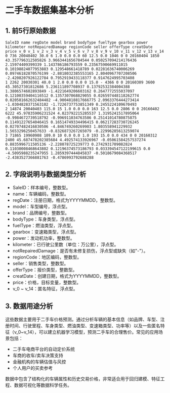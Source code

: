 # 二手车数据集基本分析

## 1. 前5行原始数据

```csv
SaleID name regDate model brand bodyType fuelType gearbox power kilometer notRepairedDamage regionCode seller offerType creatDate price v_0 v_1 v_2 v_3 v_4 v_5 v_6 v_7 v_8 v_9 v_10 v_11 v_12 v_13 v_14
0 736 20040402 30.0 6 1.0 0.0 0.0 60 12.5 0.0 1046 0 0 20160404 1850 43.357796312505826 3.9663441656784544 0.050257094214176436 2.15974409399339 1.143786186793559 0.23567590669911015 0.10198824077953883 0.129548661418789 0.02281636740006269 0.09746182870576199 -2.8818032385553165 2.8040967707208506 -2.4208207926122784 0.7952919433118377 0.9147624995703408
1 2262 20030301 40.0 1 2.0 0.0 0.0 0 15.0 - 4366 0 0 20160309 3600 45.30527301812686 5.236111897708937 0.13792532384004388 1.3806574602893849 -1.4221649206603162 0.2647772555037097 0.12100359404116512 0.1357307068829055 0.026597448118262774 0.020581662632484482 -4.9004818817666775 2.0963376444273414 -1.0304828371563102 -1.7226737753851349 0.2455224109670493
2 14874 20040403 115.0 15 1.0 0.0 0.0 163 12.5 0.0 2806 0 0 20160402 6222 45.97835906231524 4.823792215285537 1.3195241517895064 -0.9984672739518792 -0.996911034763586 0.25141014780875875 0.11491227654046415 0.16514749334496415 0.06217283730726245 0.02707482416830506 -4.846749260269903 1.803558941229932 1.5653296250457633 -0.8326873267265079 -0.22996285613259074
3 71865 19960908 109.0 10 0.0 0.0 1.0 193 15.0 0.0 434 0 0 20160312 2400 45.687478202385684 4.492574133926967 -0.05061584257537274 0.8835996711505136 -2.228078725239773 0.2742931709082824 0.11030008468643802 0.12196374573186793 0.033394547122199615 0.0 -4.5095988235247955 1.2859397444845837 -0.5018679084368517 -2.4383527366881763 -0.4786993792688288
```

## 2. 字段说明与数据类型分析

- SaleID：样本编号，整数型。
- name：车辆编码，整数型。
- regDate：注册日期，格式为YYYYMMDD，整数型。
- model：车型编号，浮点型。
- brand：品牌编号，整数型。
- bodyType：车身类型，浮点型。
- fuelType：燃油类型，浮点型。
- gearbox：变速箱类型，浮点型。
- power：发动机功率，整数型。
- kilometer：已行驶公里数（单位：万公里），浮点型。
- notRepairedDamage：是否有未修复损伤，浮点型或缺失（如"-"）。
- regionCode：地区编码，整数型。
- seller：销售类型，整数型。
- offerType：报价类型，整数型。
- creatDate：创建日期，格式为YYYYMMDD，整数型。
- price：价格，目标变量，整数型。
- v_0 ~ v_14：匿名特征，浮点型。

## 3. 数据用途分析

这些数据主要用于二手车价格预测。通过分析车辆的基本信息（如品牌、车型、注册时间、行驶里程、车身类型、燃油类型、变速箱类型、功率等）以及一些匿名特征（v_0~v_14），可以建立机器学习模型，预测二手车的合理售价。常见的应用场景包括：

- 二手车电商平台的自动定价系统
- 车商的收车/卖车决策支持
- 金融机构的车辆估值与风控
- 个人用户的买卖参考

数据中包含了结构化的车辆属性和历史交易价格，非常适合用于回归建模、特征工程、数据可视化等数据科学任务。 